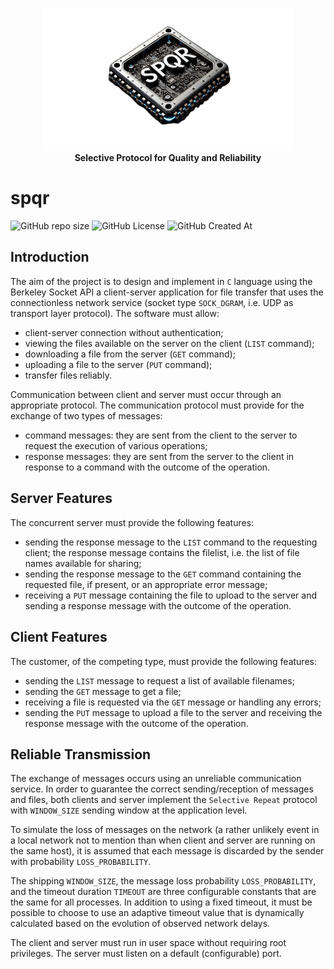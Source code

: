 <p align="center">
    <img src=".github/imgs/spqr-logo-no-bg.png" alt="SPQR" width="400">
    <br>
    <strong>Selective Protocol for Quality and Reliability</strong>
</p>

# spqr

![GitHub repo size](https://img.shields.io/github/repo-size/AntonioBerna/spqr)
![GitHub License](https://img.shields.io/github/license/AntonioBerna/spqr)
![GitHub Created At](https://img.shields.io/github/created-at/antonioberna/spqr)

## Introduction

The aim of the project is to design and implement in `C` language using the Berkeley Socket API a client-server application for file transfer that uses the connectionless network service (socket type `SOCK_DGRAM`, i.e. UDP as transport layer protocol). The software must allow:

- client-server connection without authentication;
- viewing the files available on the server on the client (`LIST` command);
- downloading a file from the server (`GET` command);
- uploading a file to the server (`PUT` command);
- transfer files reliably.

Communication between client and server must occur through an appropriate protocol. The communication protocol must provide for the exchange of two types of messages:

- command messages: they are sent from the client to the server to request the execution of various operations;
- response messages: they are sent from the server to the client in response to a command with the outcome of the operation.

## Server Features

The concurrent server must provide the following features:

- sending the response message to the `LIST` command to the requesting client; the response message contains the filelist, i.e. the list of file names available for sharing;
- sending the response message to the `GET` command containing the requested file, if present, or an appropriate error message;
- receiving a `PUT` message containing the file to upload to the server and sending a response message with the outcome of the operation.

## Client Features

The customer, of the competing type, must provide the following features:

- sending the `LIST` message to request a list of available filenames;
- sending the `GET` message to get a file;
- receiving a file is requested via the `GET` message or handling any errors;
- sending the `PUT` message to upload a file to the server and receiving the response message with the outcome of the operation.

## Reliable Transmission

The exchange of messages occurs using an unreliable communication service. In order to guarantee the correct sending/reception of messages and files, both clients and server implement the `Selective Repeat` protocol with `WINDOW_SIZE` sending window at the application level.

To simulate the loss of messages on the network (a rather unlikely event in a local network not to mention than when client and server are running on the same host), it is assumed that each message is discarded by the sender with probability `LOSS_PROBABILITY`.

The shipping `WINDOW_SIZE`, the message loss probability `LOSS_PROBABILITY`, and the timeout duration `TIMEOUT` are three configurable constants that are the same for all processes. In addition to using a fixed timeout, it must be possible to choose to use an adaptive timeout value that is dynamically calculated based on the evolution of observed network delays.

The client and server must run in user space without requiring root privileges. The server must listen on a default (configurable) port.
